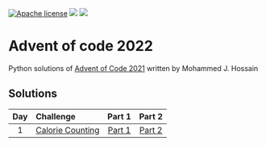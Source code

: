 [![Apache license](https://img.shields.io/badge/license-Apache-blue.svg)](LICENSE) ![](https://img.shields.io/badge/days%20completed%20📅-1%2F25-darkgreen) ![](https://img.shields.io/badge/stars%20⭐-0%2F50-yellow)

# Advent of code 2022

Python solutions of [Advent of Code 2021](https://adventofcode.com/2021) written by Mohammed J. Hossain

## Solutions

| Day | Challenge                                               |          Part 1           |          Part 2           |
| :-: | :------------------------------------------------------ | :-----------------------: | :-----------------------: |
|  1  | [Calorie Counting](https://adventofcode.com/2022/day/1) | [Part 1](./day1/part1.py) | [Part 2](./day1/part2.py) |
